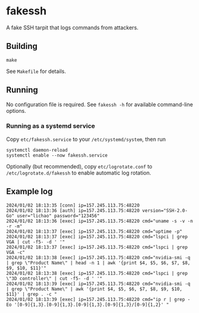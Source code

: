 # fakessh

A fake SSH tarpit that logs commands from attackers.

## Building

```shell
make
```

See `Makefile` for details.

## Running

No configuration file is required. See `fakessh -h` for available command-line options.

### Running as a systemd service

Copy `etc/fakessh.service` to your `/etc/systemd/system`, then run

```shell
systemctl daemon-reload
systemctl enable --now fakessh.service
```

Optionally (but recommended), copy `etc/logrotate.conf` to `/etc/logrotate.d/fakessh` to enable automatic log rotation.

## Example log

```text
2024/01/02 18:13:35 [conn] ip=157.245.113.75:48220
2024/01/02 18:13:36 [auth] ip=157.245.113.75:48220 version="SSH-2.0-Go" user="lichao" password="123456"
2024/01/02 18:13:36 [exec] ip=157.245.113.75:48220 cmd="uname -s -v -n -r -m"
2024/01/02 18:13:37 [exec] ip=157.245.113.75:48220 cmd="uptime -p"
2024/01/02 18:13:37 [exec] ip=157.245.113.75:48220 cmd="lspci | grep VGA | cut -f5- -d ' '"
2024/01/02 18:13:37 [exec] ip=157.245.113.75:48220 cmd="lspci | grep VGA -c"
2024/01/02 18:13:38 [exec] ip=157.245.113.75:48220 cmd="nvidia-smi -q | grep \"Product Name\" | head -n 1 | awk '{print $4, $5, $6, $7, $8, $9, $10, $11}'"
2024/01/02 18:13:38 [exec] ip=157.245.113.75:48220 cmd="lspci | grep \"3D controller\" | cut -f5- -d ' '"
2024/01/02 18:13:39 [exec] ip=157.245.113.75:48220 cmd="nvidia-smi -q | grep \"Product Name\" | awk '{print $4, $5, $6, $7, $8, $9, $10, $11}' | grep . -c "
2024/01/02 18:13:39 [exec] ip=157.245.113.75:48220 cmd="ip r | grep -Eo '[0-9]{1,3}.[0-9]{1,3}.[0-9]{1,3}.[0-9]{1,3}/[0-9]{1,2}' "
```
